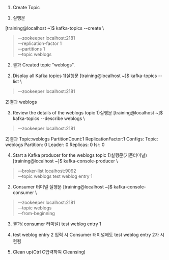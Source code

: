 1.  Create Topic

 1) 실행문

 [training@localhost ~]$ kafka-topics --create \
> --zookeeper localhost:2181 \
> --replication-factor 1 \
> --partitions 1 \
> --topic weblogs

 2) 결과
 Created topic "weblogs".

2. Display all Kafka topics
1)실행문
[training@localhost ~]$ kafka-topics --list \
> --zookeeper localhost:2181

2)결과
weblogs

3. Review the details of the weblogs topic
1)실행문
[training@localhost ~]$ kafka-topics --describe weblogs \
> --zookeeper localhost:2181

2)결과
Topic:weblogs	PartitionCount:1	ReplicationFactor:1	Configs:
	Topic: weblogs	Partition: 0	Leader: 0	Replicas: 0	Isr: 0

4. Start a Kafka producer for the weblogs topic
1)실행문(기존터미널)
[training@localhost ~]$ kafka-console-producer \
> --broker-list localhost:9092 \
> --topic weblogs
test weblog entry 1

2) Consumer 터미널 실행문
[training@localhost ~]$ kafka-console-consumer \
> --zookeeper localhost:2181 \
> --topic weblogs \
> --from-beginning

3) 결과( consumer  터미널)
test weblog entry 1

4) test weblog entry 2 입력 시  Consumer  터미널에도 test weblog entry 2가 시현됨
5) Clean up(Ctrl C입력하여 Cleansing)

